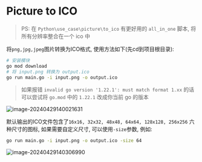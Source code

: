# Picture to ICO

> PS: 在 `Python\use_case\picture\to_ico` 有更好用的 `all_in_one` 脚本, 将所有分辨率整合在一个 ico 中

将`png,jpg,jpeg`图片转换为ICO格式, 使用方法如下(先cd到项目根目录):

```bash
# 安装模块
go mod download
# 将 input.png 转换为 output.ico
go run main.go -i input.png -o output.ico
```

> 如果报错 `invalid go version '1.22.1': must match format 1.xx` 的话可以尝试将 `go.mod` 中的 `1.22.1` 改成你当前 go 的版本

![image-20240429140021631](http://cdn.ayusummer233.top/DailyNotes/image-20240429140021631.png)

默认输出的ICO文件包含了`16x16, 32x32, 48x48, 64x64, 128x128, 256x256` 六种尺寸的图标, 如果需要自定义尺寸, 可以使用`-size`参数, 例如:

```bash
go run main.go -i input.png -o output.ico -size 64
```

![image-20240429140306990](http://cdn.ayusummer233.top/DailyNotes/image-20240429140306990.png)